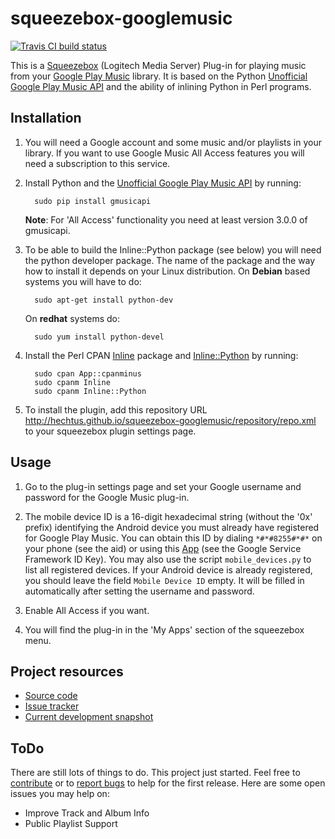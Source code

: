 squeezebox-googlemusic
======================

[![Travis CI build status](https://travis-ci.org/hechtus/squeezebox-googlemusic.png?branch=master)](https://travis-ci.org/hechtus/squeezebox-googlemusic)

This is a [Squeezebox](http://www.mysqueezebox.com/) (Logitech Media
Server) Plug-in for playing music from your [Google Play
Music](https://play.google.com/music/) library. It is based on the
Python [Unofficial Google Play Music
API](http://unofficial-google-music-api.readthedocs.org/) and the
ability of inlining Python in Perl programs.

Installation
------------

1. You will need a Google account and some music and/or playlists in
   your library. If you want to use Google Music All Access features
   you will need a subscription to this service.

1. Install Python and the [Unofficial Google Play Music
   API](https://github.com/simon-weber/Unofficial-Google-Music-API>) by
   running:

         sudo pip install gmusicapi
         
   **Note**: For 'All Access' functionality you need at least version
   3.0.0 of gmusicapi.

1. To be able to build the Inline::Python package (see below) you will
   need the python developer package. The name of the package and the
   way how to install it depends on your Linux distribution. On
   **Debian** based systems you will have to do:

         sudo apt-get install python-dev

   On **redhat** systems do:

         sudo yum install python-devel

1. Install the Perl CPAN [Inline](http://search.cpan.org/~ingy/Inline/)
   package and
   [Inline::Python](http://search.cpan.org/~nine/Inline-Python/) by
   running:

         sudo cpan App::cpanminus
         sudo cpanm Inline
         sudo cpanm Inline::Python

1. To install the plugin, add this repository URL
   http://hechtus.github.io/squeezebox-googlemusic/repository/repo.xml
   to your squeezebox plugin settings page.

Usage
-----

1. Go to the plug-in settings page and set your Google username and
   password for the Google Music plug-in.

2. The mobile device ID is a 16-digit hexadecimal string (without the
   '0x' prefix) identifying the Android device you must already have
   registered for Google Play Music. You can obtain this ID by dialing
   `*#*#8255#*#*` on your phone (see the aid) or using this
   [App](https://play.google.com/store/apps/details?id=com.evozi.deviceid)
   (see the Google Service Framework ID Key). You may also use the
   script `mobile_devices.py` to list all registered devices. If your
   Android device is already registered, you should leave the field
   `Mobile Device ID` empty. It will be filled in automatically after
   setting the username and password.

3. Enable All Access if you want.

4. You will find the plug-in in the 'My Apps' section of the
   squeezebox menu.
 
Project resources
-----------------

* [Source code](https://github.com/hechtus/squeezebox-googlemusic)
* [Issue tracker](https://github.com/hechtus/squeezebox-googlemusic/issues)
* [Current development snapshot](https://github.com/hechtus/squeezebox-googlemusic/archive/master.zip)

ToDo
----

There are still lots of things to do. This project just
started. Feel free to
[contribute](https://help.github.com/articles/fork-a-repo) or to
[report
bugs](https://github.com/hechtus/squeezebox-googlemusic/issues) to
help for the first release. Here are some open issues you may help on:

* Improve Track and Album Info
* Public Playlist Support
